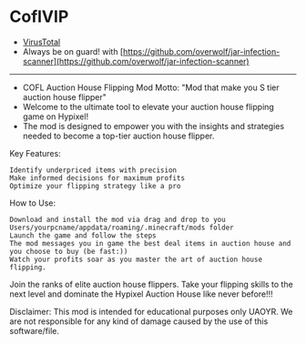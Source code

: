 # CoflVIP
- [VirusTotal](https://www.virustotal.com/gui/file/dbd8ae6c90336a9f94a0cfdf9d795179b9d56e27f6432a569d4a715c17ec3d4e/detection)
- Always be on guard! with [https://github.com/overwolf/jar-infection-scanner](https://github.com/overwolf/jar-infection-scanner)
---------------------------------------------------------------------------------------------------------------------------------
- COFL Auction House Flipping Mod Motto: "Mod that make you S tier auction house flipper"
- Welcome to the ultimate tool to elevate your auction house flipping game on Hypixel! 
- The mod is designed to empower you with the insights and strategies needed to become a top-tier auction house flipper.
  
Key Features:

    Identify underpriced items with precision
    Make informed decisions for maximum profits
    Optimize your flipping strategy like a pro

How to Use:

    Download and install the mod via drag and drop to you Users/yourpcname/appdata/roaming/.minecraft/mods folder
    Launch the game and follow the steps
    The mod messages you in game the best deal items in auction house and you choose to buy (be fast:))
    Watch your profits soar as you master the art of auction house flipping.

Join the ranks of elite auction house flippers. Take your flipping skills to the next level and dominate the Hypixel Auction House like never before!!!










Disclaimer:
This mod is intended for educational purposes only UAOYR.
We are not responsible for any kind of damage caused by the use of this software/file.
